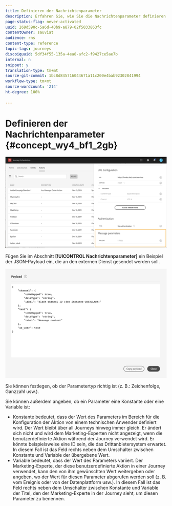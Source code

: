 ```yaml
---
title: Definieren der Nachrichtenparameter
description: Erfahren Sie, wie Sie die Nachrichtenparameter definieren
page-status-flag: never-activated
uuid: 269d590c-5a6d-40b9-a879-02f5033863fc
contentOwner: sauviat
audience: rns
content-type: reference
topic-tags: journeys
discoiquuid: 5df34f55-135a-4ea8-afc2-f9427ce5ae7b
internal: n
snippet: y
translation-type: tm+mt
source-git-commit: 1bc8d845716044671a11c200e4bab92302841994
workflow-type: tm+mt
source-wordcount: '214'
ht-degree: 100%

---
```



# Definieren der Nachrichtenparameter {#concept_wy4_bf1_2gb}

![](../assets/messageparameterssection.png)

Fügen Sie im Abschnitt **[!UICONTROL Nachrichtenparameter]** ein Beispiel der JSON-Payload ein, die an den externen Dienst gesendet werden soll.


![](../assets/customactionpayloadmessage.png)

Sie können festlegen, ob der Parametertyp richtig ist (z. B.: Zeichenfolge, Ganzzahl usw.).

Sie können außerdem angeben, ob ein Parameter eine Konstante oder eine Variable ist:

* Konstante bedeutet, dass der Wert des Parameters im Bereich für die Konfiguration der Aktion von einem technischen Anwender definiert wird. Der Wert bleibt über all Journeys hinweg immer gleich. Er ändert sich nicht und wird dem Marketing-Experten nicht angezeigt, wenn die benutzerdefinierte Aktion während der Journey verwendet wird. Er könnte beispielsweise eine ID sein, die das Drittanbietersystem erwartet. In diesem Fall ist das Feld rechts neben dem Umschalter zwischen Konstante und Variable der übergebene Wert.
* Variable bedeutet, dass der Wert des Parameters variiert. Der Marketing-Experte, der diese benutzerdefinierte Aktion in einer Journey verwendet, kann den von ihm gewünschten Wert weitergeben oder angeben, wo der Wert für diesen Parameter abgerufen werden soll (z. B. vom Ereignis oder von der Datenplattform usw.). In diesem Fall ist das Feld rechts neben dem Umschalter zwischen Konstante und Variable der Titel, den der Marketing-Experte in der Journey sieht, um diesen Parameter zu benennen.
